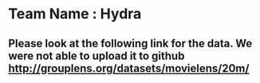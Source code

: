 # Team Name : Hydra

## Please look at the following link for the data. We were not able to upload it to github http://grouplens.org/datasets/movielens/20m/
